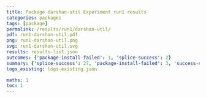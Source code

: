 ```yaml
---
title: Package darshan-util Experiment run1 results
categories: packages
tags: [package]
permalink: /results/run1/darshan-util/
pdf: run1-darshan-util.pdf
png: run1-darshan-util.png
svg: run1-darshan-util.svg
results: results-list.json
outcomes: {'package-install-failed': 1, 'splice-success': 2}
summary: {'splice-success': 27, 'package-install-failed': 3, 'success-no-prediction': 0, 'predictions': {'spack-test': 27, 'symbolator': 18, 'libabigail': 18}, 'no-results-generated': 0, 'results-generated': 12, 'total-runs': 12}
logs_existing: logs-existing.json

maths: 1
toc: 1
---
```

